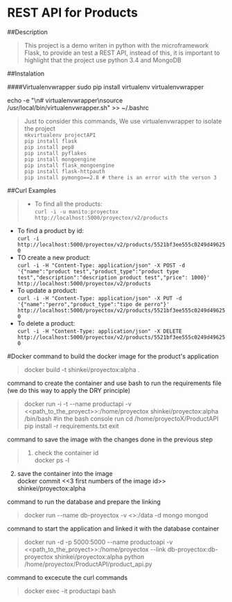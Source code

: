 # REST API for Products

##Description
>This project is a demo writen in python with the microframework Flask, to provide an test a REST API, instead of this, it is important to highlight that the project use python 3.4 and MongoDB

##Instalation

####Virtualenvwrapper
sudo pip install virtualenv virtualenvwrapper

echo -e "\n# virtualenvwrapper\nsource /usr/local/bin/virtualenvwrapper.sh" >> ~/.bashrc

>Just to consider this commands, We use virtualenvwrapper to isolate the project  
`mkvirtualenv projectAPI`  
`pip install flask`  
`pip install pep8`  
`pip install pyflakes`  
`pip install mongoengine`  
`pip install flask_mongoengine`  
`pip install flask-httpauth`  
`pip install pymongo==2.8 # there is an error with the verson 3`

##Curl Examples
> * To find all the products:  
`curl -i -u manito:proyectox http://localhost:5000/proyectox/v2/products`
* To find a product by id:  
`curl -i http://localhost:5000/proyectox/v2/products/5521bf3ee555c0249d496250`
* TO create a new product:  
`curl -i -H "Content-Type: application/json" -X POST -d '{"name":"product test","product_type":"product type test","description":"description product test","price": 1000}' http://localhost:5000/proyectox/v2/products`
* To update a product:  
`curl -i -H "Content-Type: application/json" -X PUT -d '{"name":"perro","product_type":"tipo de perro"}' http://localhost:5000/proyectox/v2/products/5521bf3ee555c0249d496250`
* To delete a product:  
`curl -i -H "Content-Type: application/json" -X DELETE http://localhost:5000/proyectox/v2/products/5521bf3ee555c0249d496250`

#Docker
command to build the docker image for the product's application
> docker build -t shinkei/proyectox:alpha .

command to create the container and use bash to run the requirements file (we do this way to apply the DRY principle)
> docker run -i -t --name productapi -v <<path_to_the_proyect>>:/home/proyectox shinkei/proyectox:alpha /bin/bash
  #in the bash console run
  cd /home/proyectoX/ProductAPI
  pip install -r requirements.txt
  exit

command to save the image with the changes done in the previous step
>1. check the container id  
  docker ps -l  
2. save the container into the image  
  docker commit <<3 first numbers of the image id>> shinkei/proyectox:alpha

command to run the database and prepare the linking
> docker run --name db-proyectox -v <<path to save the database>>:/data -d mongo mongod

command to start the application and linked it with the database container
> docker run -d -p 5000:5000 --name productoapi -v <<path_to_the_proyect>>:/home/proyectox --link db-proyectox:db-proyectox shinkei/proyectox:alpha python /home/proyectox/ProductAPI/product_api.py

command to excecute the curl commands
> docker exec -it productapi bash